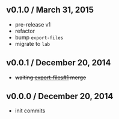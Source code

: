 

## v0.1.0 / March 31, 2015
- pre-release v1
- refactor
- bump `export-files`
- migrate to `lab`

## v0.0.1 / December 20, 2014
- ~~waiting [export-files#1](https://github.com/jonschlinkert/export-files/pull/1) merge~~

## v0.0.0 / December 20, 2014
- init commits